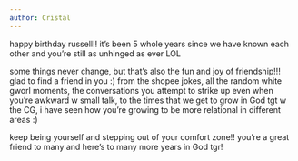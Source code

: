 ```yaml
---
author: Cristal
---
```


happy birthday russell!! it’s been 5 whole years since we have known each other and you’re still as unhinged as ever LOL

some things never change, but that’s also the fun and joy of friendship!!! glad to find a friend in you :) from the shopee jokes, all the random white gworl moments, the conversations you attempt to strike up even when you’re awkward w small talk, to the times that we get to grow in God tgt w the CG, i have seen how you’re growing to be more relational in different areas :)

keep being yourself and stepping out of your comfort zone!! you’re a great friend to many and here’s to many more years in God tgr!

